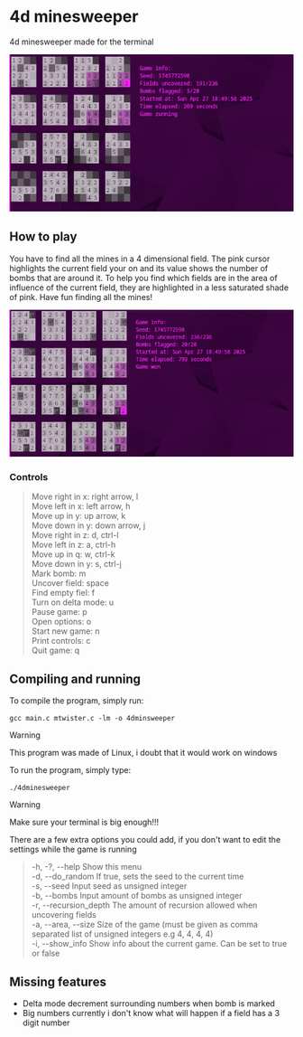 # 4d minesweeper

4d minesweeper made for the terminal

![A screenshot of a game of 4d minesweeper](screenshot1.png)

## How to play

You have to find all the mines in a 4 dimensional field. The pink cursor highlights the current field your on and its value shows the number of bombs that are around it. To help you find which fields are in the area of influence of the current field, they are highlighted in a less saturated shade of pink. Have fun finding all the mines!

![A screenshot if a finished game](screenshot2.png)

### Controls

>  Move right in x:     right arrow, l\
>  Move left in x:      left arrow, h\
>  Move up in y:        up arrow, k\
>  Move down in y:      down arrow, j\
>  Move right in z:     d, ctrl-l\
>  Move left in z:      a, ctrl-h\
>  Move up in q:        w, ctrl-k\
>  Move down in y:      s, ctrl-j\
>  Mark bomb:           m\
>  Uncover field:       space\
>  Find empty fiel:     f\
>  Turn on delta mode:  u\
>  Pause game:          p\
>  Open options:        o\
>  Start new game:      n\
>  Print controls:      c\
>  Quit game:           q

## Compiling and running

To compile the program, simply run:

```
gcc main.c mtwister.c -lm -o 4dminsweeper
```

> [!WARNING]
> This program was made of Linux, i doubt that it would work on windows

To run the program, simply type:

```
./4dminesweeper
```

> [!WARNING]
> Make sure your terminal is big enough!!!

There are a few extra options you could add, if you don't want to edit the settings while the game is running

>  -h, -?, --help         Show this menu\
>  -d, --do_random        If true, sets the seed to the current time\
>  -s, --seed             Input seed as unsigned integer\
>  -b, --bombs            Input amount of bombs as unsigned integer\
>  -r, --recursion_depth  The amount of recursion allowed when uncovering fields\
>  -a, --area, --size     Size of the game (must be given as comma separated list of unsigned integers e.g 4, 4, 4, 4)\
>  -i, --show_info        Show info about the current game. Can be set to true or false

## Missing features

- Delta mode          decrement surrounding numbers when bomb is marked
- Big numbers         currently i don't know what will happen if a field has a 3 digit number

